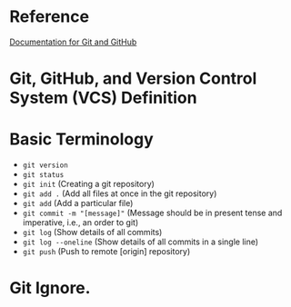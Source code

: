 # Reference

[Documentation for Git and GitHub](https://docs.chaicode.com/git-and-github/)

# Git, GitHub, and Version Control System (VCS) Definition

# Basic Terminology

- `git version`
- `git status`
- `git init` (Creating a git repository)
- `git add .` (Add all files at once in the git repository)
- `git add` (Add a particular file)
- `git commit -m "[message]"` (Message should be in present tense and imperative, i.e., an order to git)
- `git log` (Show details of all commits)
- `git log --oneline` (Show details of all commits in a single line)
- `git push` (Push to remote [origin] repository)

# Git Ignore.